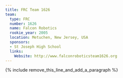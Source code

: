```yaml
---
title: FRC Team 1626
team:
  type: FRC
  number: 1626
  name: Falcon Robotics
  rookie_year: 2005
  location: Metuchen, New Jersey, USA
  sponsors:
  - St Joseph High School
  links:
    Website: http://www.falconroboticsteam1626.org
---
```


{% include remove_this_line_and_add_a_paragraph %}